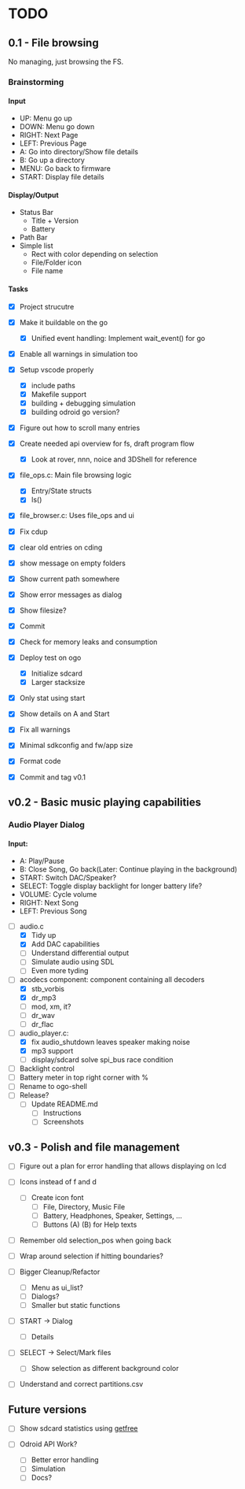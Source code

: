 TODO
====

0.1 - File browsing
-------------------

No managing, just browsing the FS.

### Brainstorming

#### Input

- UP: Menu go up
- DOWN: Menu go down
- RIGHT: Next Page
- LEFT: Previous Page
- A: Go into directory/Show file details
- B: Go up a directory
- MENU: Go back to firmware
- START: Display file details

#### Display/Output

- Status Bar
	- Title + Version
	- Battery
- Path Bar
- Simple list
	- Rect with color depending on selection
	- File/Folder icon
	- File name

#### Tasks

- [X] Project strucutre

- [X] Make it buildable on the go
	- [X] Unified event handling: Implement wait_event() for go

- [X] Enable all warnings in simulation too

- [x] Setup vscode properly
	- [x] include paths
	- [x] Makefile support
	- [x] building + debugging simulation
	- [x] building odroid go version?

- [x] Figure out how to scroll many entries

- [x] Create needed api overview for fs, draft program flow
	- [x] Look at rover, nnn, noice and 3DShell for reference

- [x] file_ops.c: Main file browsing logic
	- [x] Entry/State structs
	- [x] ls()

- [x] file_browser.c: Uses file_ops and ui

- [x] Fix cdup
- [x] clear old entries on cding
- [x] show message on empty folders
- [x] Show current path somewhere
- [x] Show error messages as dialog
- [x] Show filesize?

- [x] Commit
- [x] Check for memory leaks and consumption
- [x] Deploy test on ogo
	- [x] Initialize sdcard
	- [x] Larger stacksize

- [x] Only stat using start
- [x] Show details on A and Start
- [x] Fix all warnings
- [x] Minimal sdkconfig and fw/app size
- [x] Format code

- [x] Commit and tag v0.1

v0.2 - Basic music playing capabilities
---------------------------------------

### Audio Player Dialog

#### Input:

- A: Play/Pause
- B: Close Song, Go back(Later: Continue playing in the background)
- START: Switch DAC/Speaker?
- SELECT: Toggle display backlight for longer battery life?
- VOLUME: Cycle volume
- RIGHT: Next Song
- LEFT: Previous Song

- [ ] audio.c
	- [x] Tidy up
	- [x] Add DAC capabilities
	- [ ] Understand differential output
	- [ ] Simulate audio using SDL
	- [ ] Even more tyding

- [ ] acodecs component: component containing all decoders
	- [x] stb_vorbis
	- [x] dr_mp3
	- [ ] mod, xm, it?
	- [ ] dr_wav
	- [ ] dr_flac

- [ ] audio_player.c:
	- [x] fix audio_shutdown leaves speaker making noise
	- [x] mp3 support
	- [ ] display/sdcard solve spi_bus race condition

- [ ] Backlight control
- [ ] Battery meter in top right corner with %
- [ ] Rename to ogo-shell
- [ ] Release?
	- [ ] Update README.md
		- [ ] Instructions
		- [ ] Screenshots

v0.3 - Polish and file management
---------------------------------

- [ ] Figure out a plan for error handling that allows displaying on lcd
- [ ] Icons instead of f and d
	- [ ] Create icon font
		- [ ] File, Directory, Music File
		- [ ] Battery, Headphones, Speaker, Settings, ...
		- [ ] Buttons (A) (B) for Help texts
- [ ] Remember old selection_pos when going back
- [ ] Wrap around selection if hitting boundaries?

- [ ] Bigger Cleanup/Refactor
	- [ ] Menu as ui_list?
	- [ ] Dialogs?
	- [ ] Smaller but static functions

- [ ] START -> Dialog
	- [ ] Details
- [ ] SELECT -> Select/Mark files
	- [ ] Show selection as different background color
- [ ] Understand and correct partitions.csv


Future versions
---------------

- [ ] Show sdcard statistics using [getfree](http://elm-chan.org/fsw/ff/doc/getfree.html)

- [ ] Odroid API Work?
	- [ ] Better error handling
	- [ ] Simulation
	- [ ] Docs?
